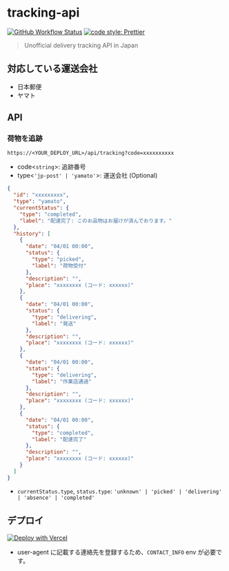 # tracking-api

[![GitHub Workflow Status](https://img.shields.io/github/workflow/status/dotplants/tracking-api/Node%20CI?style=for-the-badge)](https://github.com/dotplants/tracking-api/actions)
[![code style: Prettier](https://img.shields.io/badge/code_style-prettier-ff69b4.svg?style=for-the-badge&logo=prettier)](https://prettier.io/)

> Unofficial delivery tracking API in Japan

## 対応している運送会社

- 日本郵便
- ヤマト

## API

### 荷物を追跡

```
https://<YOUR_DEPLOY_URL>/api/tracking?code=xxxxxxxxxx
```

- code<`string`>: 追跡番号
- type<`'jp-post' | 'yamato'`>: 運送会社 (Optional)

```json
{
  "id": "xxxxxxxxx",
  "type": "yamato",
  "currentStatus": {
    "type": "completed",
    "label": "配達完了: このお品物はお届けが済んでおります。"
  },
  "history": [
    {
      "date": "04/01 00:00",
      "status": {
        "type": "picked",
        "label": "荷物受付"
      },
      "description": "",
      "place": "xxxxxxxx (コード: xxxxxx)"
    },
    {
      "date": "04/01 00:00",
      "status": {
        "type": "delivering",
        "label": "発送"
      },
      "description": "",
      "place": "xxxxxxxx (コード: xxxxxx)"
    },
    {
      "date": "04/01 00:00",
      "status": {
        "type": "delivering",
        "label": "作業店通過"
      },
      "description": "",
      "place": "xxxxxxxx (コード: xxxxxx)"
    },
    {
      "date": "04/01 00:00",
      "status": {
        "type": "completed",
        "label": "配達完了"
      },
      "description": "",
      "place": "xxxxxxxx (コード: xxxxxx)"
    }
  ]
}
```

- `currentStatus.type`, `status.type`: `'unknown' | 'picked' | 'delivering' | 'absence' | 'completed'`

## デプロイ

[![Deploy with Vercel](https://vercel.com/button)](https://vercel.com/new/git/external?repository-url=https%3A%2F%2Fgithub.com%2Fdotplants%2Ftracking-api&env=CONTACT_INFO&envDescription=user-agent%E3%81%AB%E8%A8%98%E8%BC%89%E3%81%99%E3%82%8B%E9%80%A3%E7%B5%A1%E5%85%88%E3%82%92%E5%85%A5%E5%8A%9B)

- user-agent に記載する連絡先を登録するため、`CONTACT_INFO` env が必要です。
